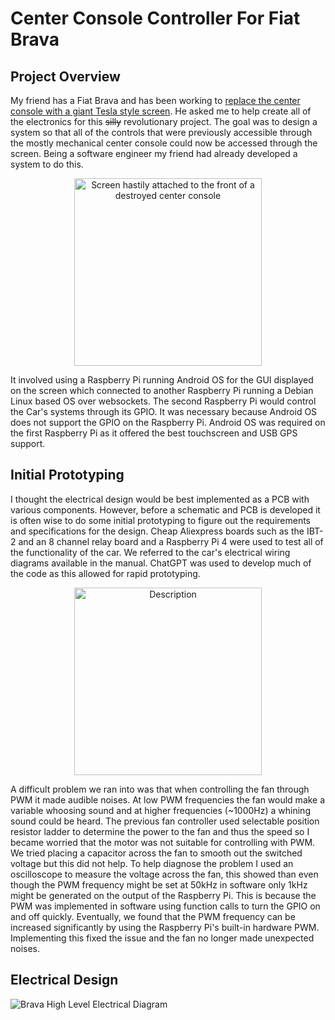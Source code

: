 # Center Console Controller For Fiat Brava

## Project Overview
My friend has a Fiat Brava and has been working to [replace the center console with a giant Tesla style screen](https://www.reddit.com/r/raspberry_pi/comments/1ilmfnt/car_infotainment_system/). He asked me to help create all of the electronics for this ~~silly~~ revolutionary project. The goal was to design a system so that all of the controls that were previously accessible through the mostly mechanical center console could now be accessed through the screen. Being a software engineer my friend had already developed a system to do this. 
<p align="center">
  <img src="https://github.com/user-attachments/assets/3dc93c34-eb3f-45c3-9522-2845a06fb923" alt="Screen hastily attached to the front of a destroyed center console" width="300" >
</p>
It involved using a Raspberry Pi running Android OS for the GUI displayed on the screen which connected to another Raspberry Pi running a Debian Linux based OS over websockets. The second Raspberry Pi would control the Car's systems through its GPIO. It was necessary because Android OS does not support the GPIO on the Raspberry Pi. Android OS was required on the first Raspberry Pi as it offered the best touchscreen and USB GPS support.

## Initial Prototyping
I thought the electrical design would be best implemented as a PCB with various components. However, before a schematic and PCB is developed it is often wise to do some initial prototyping to figure out the requirements and specifications for the design. Cheap Aliexpress boards such as the IBT-2 and an 8 channel relay board and a Raspberry Pi 4 were used to test all of the functionality of the car. We referred to the car's electrical wiring diagrams available in the manual. ChatGPT was used to develop much of the code as this allowed for rapid prototyping.

<p align="center">
  <img src="https://github.com/user-attachments/assets/86268ebf-3019-4b79-bd91-45b7eca3a683" alt="Description" width="300" >
</p>

A difficult problem we ran into was that when controlling the fan through PWM it made audible noises. At low PWM frequencies the fan would make a variable whoosing sound and at higher frequencies (~1000Hz) a whining sound could be heard. The previous fan controller used selectable position resistor ladder to determine the power to the fan and thus the speed so I became worried that the motor was not suitable for controlling with PWM. We tried placing a capacitor across the fan to smooth out the switched voltage but this did not help. To help diagnose the problem I used an oscilloscope to measure the voltage across the fan, this showed than even though the PWM frequency might be set at 50kHz in software only 1kHz might be generated on the output of the Raspberry Pi. This is because the PWM was implemented in software using function calls to turn the GPIO on and off quickly. Eventually, we found that the PWM frequency can be increased significantly by using the Raspberry Pi's built-in hardware PWM. Implementing this fixed the issue and the fan no longer made unexpected noises.

## Electrical Design
![Brava High Level Electrical Diagram](https://github.com/user-attachments/assets/61b6c3db-63e3-4bed-8339-eeec780cbf65)
